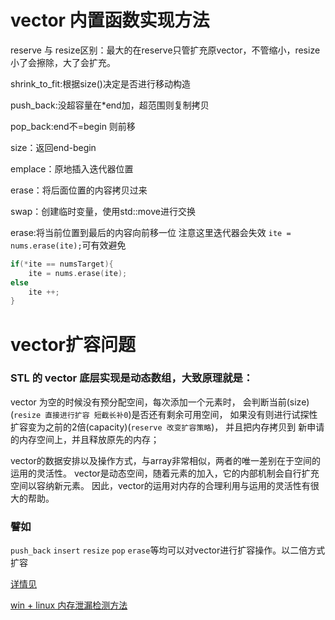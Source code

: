 
# vector 内置函数实现方法

reserve 与 resize区别：最大的在reserve只管扩充原vector，不管缩小，resize小了会擦除，大了会扩充。

shrink_to_fit:根据size()决定是否进行移动构造

push_back:没超容量在*end加，超范围则复制拷贝

pop_back:end不=begin 则前移

size：返回end-begin

emplace：原地插入迭代器位置

erase：将后面位置的内容拷贝过来

swap：创建临时变量，使用std::move进行交换

erase:将当前位置到最后的内容向前移一位 注意这里迭代器会失效 `ite = nums.erase(ite);`可有效避免
```c++
if(*ite == numsTarget){
    ite = nums.erase(ite);
else
    ite ++;
}
```

# vector扩容问题

### STL 的 vector 底层实现是动态数组，大致原理就是：
vector 为空的时候没有预分配空间，每次添加一个元素时，
会判断当前(size)(`resize 直接进行扩容 短截长补0`)是否还有剩余可用空间，
如果没有则进行试探性扩容变为之前的2倍(capacity)(`reserve 改变扩容策略`)，
并且把内存拷贝到 新申请的内存空间上，并且释放原先的内存；

vector的数据安排以及操作方式，与array非常相似，两者的唯一差别在于空间的运用的灵活性。
vector是动态空间，随着元素的加入，它的内部机制会自行扩充空间以容纳新元素。
因此，vector的运用对内存的合理利用与运用的灵活性有很大的帮助。

### 譬如
`push_back` `insert` `resize` `pop` `erase`等均可以对vector进行扩容操作。以二倍方式扩容

[详情见](https://www.cnblogs.com/zzdbullet/p/10478744.html)

[win + linux 内存泄漏检测方法](https://www.cnblogs.com/skynet/archive/2011/02/20/1959162.html)
